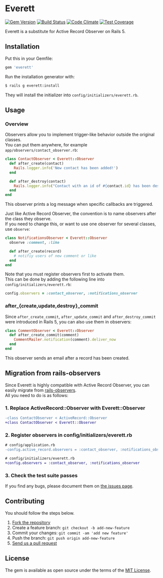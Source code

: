 # Everett
[![Gem Version](https://badge.fury.io/rb/everett.svg)](http://badge.fury.io/rb/everett)
[![Build Status](https://travis-ci.org/yasaichi/everett.svg?branch=master)](https://travis-ci.org/yasaichi/everett)
[![Code Climate](https://codeclimate.com/github/yasaichi/everett/badges/gpa.svg)](https://codeclimate.com/github/yasaichi/everett)
[![Test Coverage](https://codeclimate.com/github/yasaichi/everett/badges/coverage.svg)](https://codeclimate.com/github/yasaichi/everett/coverage)

Everett is a substitute for Active Record Observer on Rails 5.

## Installation
Put this in your Gemfile:

```ruby
gem 'everett'
```

Run the installation generator with:

```sh
$ rails g everett:install
```

They will install the initializer into `config/initializers/everett.rb`.

## Usage
### Overview
Observers allow you to implement trigger-like behavior outside the original classes.  
You can put them anywhere, for example `app/observers/contact_observer.rb`:

```ruby
class ContactObserver < Everett::Observer
  def after_create(contact)
    Rails.logger.info('New contact has been added!')
  end

  def after_destroy(contact)
    Rails.logger.info("Contact with an id of #{contact.id} has been destroyed!")
  end
end
```

This observer prints a log message when specific callbacks are triggered.

Just like Active Record Observer, the convention is to name observers after the class they observe.  
If you need to change this, or want to use one observer for several classes, use `observe`:

```ruby
class NotificationsObserver < Everett::Observer
  observe :comment, :like

  def after_create(record)
    # notifiy users of new comment or like
  end
end
```

Note that you must register observers first to activate them.  
This can be done by adding the following line into `config/initializers/everett.rb`:

```ruby
config.observers = :contact_observer, :notifications_observer
```

### after\_{create,update,destroy}\_commit
Since `after_create_commit`, `after_update_commit` and `after_destroy_commit` were introduced in Rails 5,
you can also use them in observers:

```ruby
class CommentObserver < Everett::Observer
  def after_create_commit(comment)
    CommentMailer.notification(comment).deliver_now
  end
end
```

This observer sends an email after a record has been created.

## Migration from rails-observers
Since Everett is highly compatible with Active Record Observer,
you can easily migrate from [rails-observers](https://github.com/rails/rails-observers).  
All you need to do is as follows:

### 1. Replace ActiveRecord::Observer with Everett::Observer

```diff
-class ContactObserver < ActiveRecord::Observer
+class ContactObserver < Everett::Observer
```

### 2. Register observers in config/initializers/everett.rb

```diff
# config/application.rb
-config.active_record.observers = :contact_observer, :notifications_observer

# config/initializers/everett.rb
+config.observers = :contact_observer, :notifications_observer
```

### 3. Check the test suite passes
If you find any bugs, please document them on [the issues page](https://github.com/yasaichi/everett/issues).

## Contributing
You should follow the steps below.

1. [Fork the repository](https://help.github.com/articles/fork-a-repo/)
2. Create a feature branch: `git checkout -b add-new-feature`
3. Commit your changes: `git commit -am 'add new feature'`
4. Push the branch: `git push origin add-new-feature`
4. [Send us a pull request](https://help.github.com/articles/about-pull-requests/)

## License
The gem is available as open source under the terms of the [MIT License](http://opensource.org/licenses/MIT).
